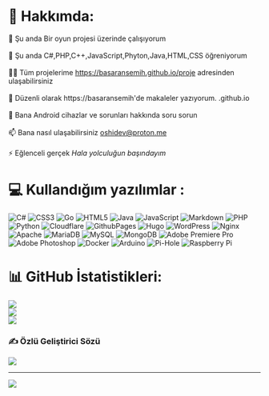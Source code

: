 # 💫 Hakkımda:
🔭 Şu anda Bir oyun projesi üzerinde çalışıyorum<br><br>🌱 Şu anda C#,PHP,C++,JavaScript,Phyton,Java,HTML,CSS öğreniyorum<br><br>👨‍💻 Tüm projelerime https://basaransemih.github.io/proje adresinden ulaşabilirsiniz<br><br>📝 Düzenli olarak https://basaransemih'de makaleler yazıyorum. .github.io<br><br>💬 Bana Android cihazlar ve sorunları hakkında soru sorun<br><br>📫 Bana nasıl ulaşabilirsiniz oshidev@proton.me<br><br>⚡ Eğlenceli gerçek *Hala yolculuğun başındayım*


# 💻 Kullandığım yazılımlar :
![C#](https://img.shields.io/badge/c%23-%23239120.svg?style=for-the-badge&logo=csharp&logoColor=white) ![CSS3](https://img.shields.io/badge/css3-%231572B6.svg?style=for-the-badge&logo=css3&logoColor=white) ![Go](https://img.shields.io/badge/go-%2300ADD8.svg?style=for-the-badge&logo=go&logoColor=white) ![HTML5](https://img.shields.io/badge/html5-%23E34F26.svg?style=for-the-badge&logo=html5&logoColor=white) ![Java](https://img.shields.io/badge/java-%23ED8B00.svg?style=for-the-badge&logo=openjdk&logoColor=white) ![JavaScript](https://img.shields.io/badge/javascript-%23323330.svg?style=for-the-badge&logo=javascript&logoColor=%23F7DF1E) ![Markdown](https://img.shields.io/badge/markdown-%23000000.svg?style=for-the-badge&logo=markdown&logoColor=white) ![PHP](https://img.shields.io/badge/php-%23777BB4.svg?style=for-the-badge&logo=php&logoColor=white) ![Python](https://img.shields.io/badge/python-3670A0?style=for-the-badge&logo=python&logoColor=ffdd54) ![Cloudflare](https://img.shields.io/badge/Cloudflare-F38020?style=for-the-badge&logo=Cloudflare&logoColor=white) ![GithubPages](https://img.shields.io/badge/github%20pages-121013?style=for-the-badge&logo=github&logoColor=white) ![Hugo](https://img.shields.io/badge/Hugo-black.svg?style=for-the-badge&logo=Hugo) ![WordPress](https://img.shields.io/badge/WordPress-%23117AC9.svg?style=for-the-badge&logo=WordPress&logoColor=white) ![Nginx](https://img.shields.io/badge/nginx-%23009639.svg?style=for-the-badge&logo=nginx&logoColor=white) ![Apache](https://img.shields.io/badge/apache-%23D42029.svg?style=for-the-badge&logo=apache&logoColor=white) ![MariaDB](https://img.shields.io/badge/MariaDB-003545?style=for-the-badge&logo=mariadb&logoColor=white) ![MySQL](https://img.shields.io/badge/mysql-%2300000f.svg?style=for-the-badge&logo=mysql&logoColor=white) ![MongoDB](https://img.shields.io/badge/MongoDB-%234ea94b.svg?style=for-the-badge&logo=mongodb&logoColor=white) ![Adobe Premiere Pro](https://img.shields.io/badge/Adobe%20Premiere%20Pro-9999FF.svg?style=for-the-badge&logo=Adobe%20Premiere%20Pro&logoColor=white) ![Adobe Photoshop](https://img.shields.io/badge/adobe%20photoshop-%2331A8FF.svg?style=for-the-badge&logo=adobe%20photoshop&logoColor=white) ![Docker](https://img.shields.io/badge/docker-%230db7ed.svg?style=for-the-badge&logo=docker&logoColor=white) ![Arduino](https://img.shields.io/badge/-Arduino-00979D?style=for-the-badge&logo=Arduino&logoColor=white) ![Pi-Hole](https://img.shields.io/badge/pihole-%2396060C.svg?style=for-the-badge&logo=pi-hole&logoColor=white) ![Raspberry Pi](https://img.shields.io/badge/-RaspberryPi-C51A4A?style=for-the-badge&logo=Raspberry-Pi)
# 📊 GitHub İstatistikleri:
![](https://github-readme-stats.vercel.app/api?username=basaransemih&theme=dark&hide_border=false&include_all_commits=true&count_private=false)<br/>
![](https://github-readme-streak-stats.herokuapp.com/?user=basaransemih&theme=dark&hide_border=false)<br/>
![](https://github-readme-stats.vercel.app/api/top-langs/?username=basaransemih&theme=dark&hide_border=false&include_all_commits=true&count_private=false&layout=compact)

### ✍️ Özlü Geliştirici Sözü
![](https://quotes-github-readme.vercel.app/api?type=vetical&theme=dark)

---
[![](https://visitcount.itsvg.in/api?id=basaransemih&icon=0&color=1)](https://visitcount.itsvg.in)

<!-- Proudly created with GPRM ( https://gprm.itsvg.in ) -->
